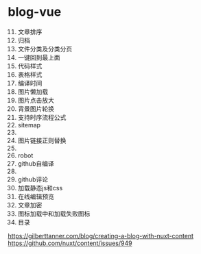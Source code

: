 # blog-vue

11. 文章排序
12. 归档
13. 文件分类及分类分页
14. 一键回到最上面
23. 代码样式
24. 表格样式
16. 编译时间
17. 图片懒加载
21. 图片点击放大
20. 背景图片轮换
22. 支持时序流程公式
26. sitemap
15.
18. 图片链接正则替换
25. 
27. robot
28. github自编译
29. 
30. github评论
19. 加载静态js和css
31. 在线编辑预览
32. 文章加密
33. 图标加载中和加载失败图标
34. 目录


https://gilberttanner.com/blog/creating-a-blog-with-nuxt-content
https://github.com/nuxt/content/issues/949
